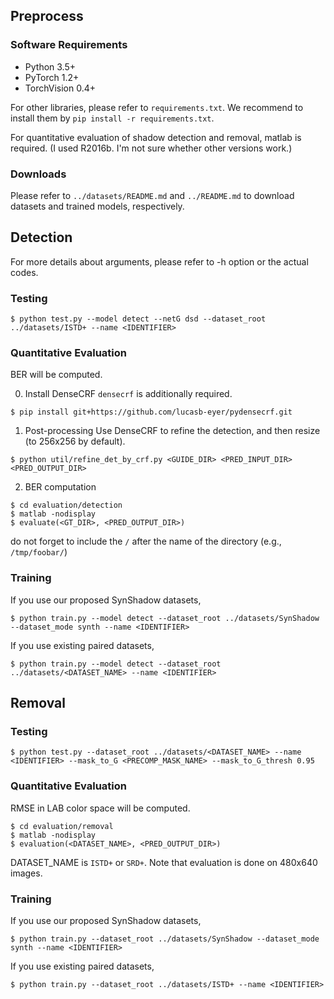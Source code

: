 ## Preprocess

### Software Requirements
- Python 3.5+
- PyTorch 1.2+
- TorchVision 0.4+

For other libraries, please refer to `requirements.txt`. We recommend to install them by `pip install -r requirements.txt`.

For quantitative evaluation of shadow detection and removal, matlab is required. (I used R2016b. I'm not sure whether other versions work.)

### Downloads
Please refer to `../datasets/README.md` and `../README.md` to download datasets and trained models, respectively.

## Detection
For more details about arguments, please refer to -h option or the actual codes.

### Testing
```
$ python test.py --model detect --netG dsd --dataset_root ../datasets/ISTD+ --name <IDENTIFIER>
```

### Quantitative Evaluation
BER will be computed.

0. Install DenseCRF
`densecrf` is additionally required.
```
$ pip install git+https://github.com/lucasb-eyer/pydensecrf.git
```

1. Post-processing
Use DenseCRF to refine the detection, and then resize (to 256x256 by default).
```
$ python util/refine_det_by_crf.py <GUIDE_DIR> <PRED_INPUT_DIR> <PRED_OUTPUT_DIR>
```

2. BER computation
```
$ cd evaluation/detection
$ matlab -nodisplay
$ evaluate(<GT_DIR>, <PRED_OUTPUT_DIR>)
```
do not forget to include the `/` after the name of the directory (e.g., `/tmp/foobar/`)


### Training
If you use our proposed SynShadow datasets,
```
$ python train.py --model detect --dataset_root ../datasets/SynShadow --dataset_mode synth --name <IDENTIFIER>
```

If you use existing paired datasets,
```
$ python train.py --model detect --dataset_root ../datasets/<DATASET_NAME> --name <IDENTIFIER>
```

## Removal

### Testing
```
$ python test.py --dataset_root ../datasets/<DATASET_NAME> --name <IDENTIFIER> --mask_to_G <PRECOMP_MASK_NAME> --mask_to_G_thresh 0.95
```

### Quantitative Evaluation
RMSE in LAB color space will be computed.

```
$ cd evaluation/removal
$ matlab -nodisplay
$ evaluation(<DATASET_NAME>, <PRED_OUTPUT_DIR>)
```
DATASET_NAME is `ISTD+` or `SRD+`.
Note that evaluation is done on 480x640 images.

### Training
If you use our proposed SynShadow datasets,
```
$ python train.py --dataset_root ../datasets/SynShadow --dataset_mode synth --name <IDENTIFIER>
```

If you use existing paired datasets,
```
$ python train.py --dataset_root ../datasets/ISTD+ --name <IDENTIFIER>
```
